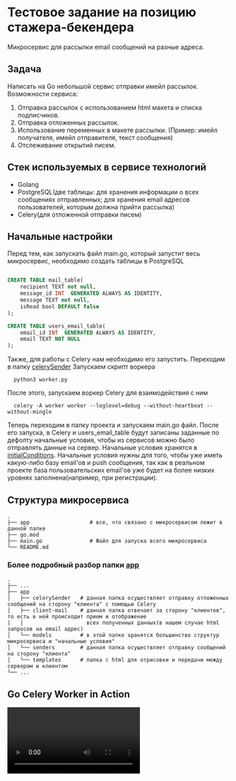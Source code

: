 # Тестовое задание на позицию стажера-бекендера
Микросервис для рассылки email сообщений на разные адреса.

## Задача

Написать на Go небольшой сервис отправки имейл рассылок.
Возможности сервиса:
 1. Отправка рассылок с использованием html макета и списка подписчиков.
 2. Отправка отложенных рассылок.
 3. Использование переменных в макете рассылки. (Пример: имейл получателя, имейл отправителя, текст сообщения)
 4. Отслеживание открытий писем.


## Стек используемых в сервисе технологий

* Golang
* PostgreSQL(две таблицы: для хранения информации о всех сообщениях отправленных; для хранения email адресов пользователей, которым должна прийти рассылка)
* Celery(для отложенной отправки писем)


## Начальные настройки

Перед тем, как запускать файл main.go, который запустит весь микросервис, необходимо создать таблицы в PostgreSQL

```SQL

CREATE TABLE mail_table(
    recipient TEXT not null,
    message_id INT  GENERATED ALWAYS AS IDENTITY,
    message TEXT not null,
    isRead bool DEFAULT false
);

CREATE TABLE users_email_table(
    email_id INT  GENERATED ALWAYS AS IDENTITY,
    email TEXT NOT NULL
);
```

Также, для работы с Celery нам необходимо его запустить. Переходим в папку [celerySender](https://github.com/sQUARys/TestTaskMailGaner/tree/master/app/celerySender)
Запускаем скрипт воркера
```
  python3 worker.py      
```
После этого, запускаем воркер Celery для взаимодействия с ним
```
  celery -A worker worker --loglevel=debug --without-heartbeat --without-mingle    
```

Теперь переходим в папку проекта и запускаем main.go файл. После его запуска, в Celery и users_email_table будут записаны
заданные по дефолту начальные условия, чтобы из сервисов можно было отправлять данные на сервер.
Начальные условия хранятся в [initialConditions](https://github.com/sQUARys/TestTaskMailGaner/blob/master/app/models/initialsConditions.go). Начальные условия нужны для того, чтобы уже иметь какую-либо базу email'ов и push сообщения, так как в реальном проекте база пользовательских email'ов уже будет на более низких уровнях заполнена(например, при регистрации).

## Структура микросервиса

    .
    ├── app                   # все, что связано с микросервисом лежит в данной папке
    ├── go.mod             
    ├── main.go               # Файл для запуска всего микросервиса
    └── README.md
    
### Более подробный разбор папки [app](https://github.com/sQUARys/TestTaskMailGaner/tree/master/app)
	.
    ├── ...
    ├── app                    
    │   ├── celerySender   # данная папка осуществляет отправку отложенных сообщений на сторону "клиента" с помощью Celery
    │   ├── client-mail    # данная папка отвечает за сторону "клиентов", то есть в ней происходит прием и отображение
    |   |                    всех полученных данных(в нашем случае html запросов на email адрес)
    │   └── models         # в этой папке хранятся большинство структур микросервиса и "начальные условия"
    │   └── senders        # данная папка осуществляет отправку сообщений на сторону "клиента"
    │   └── templates      # папка с html для отрисовки и передачи между сервером и клиентом
    └── ...
## Go Celery Worker in Action

![demo](https://github.com/sQUARys/TestTaskMailGaner/blob/master/project.webm)

